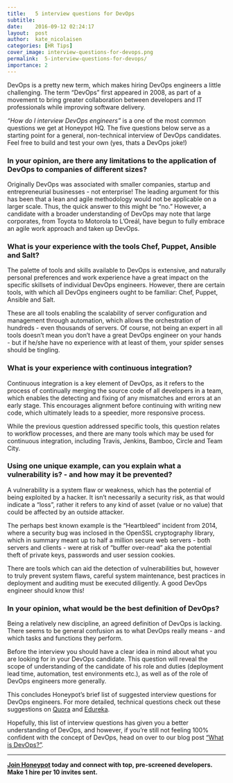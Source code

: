 ```yaml
---
title:   5 interview questions for DevOps
subtitle:
date:    2016-09-12 02:24:17
layout:  post
author:  kate_nicolaisen
categories: [HR Tips]
cover_image: interview-questions-for-devops.png
permalink:  5-interview-questions-for-devops/
importance: 2
---
```

DevOps is a pretty new term, which makes hiring DevOps engineers a little challenging. The term “DevOps” first appeared in 2008, as part of a movement to bring greater collaboration between developers and IT professionals while improving software delivery. 

<!--more--> 

*“How do I interview DevOps engineers”* is a one of the most common questions we get at Honeypot HQ. The five questions below serve as a starting point for a general, non-technical interview of DevOps candidates. Feel free to build and test your own (yes, thats a DevOps joke!) 

### In your opinion, are there any limitations to the application of DevOps to companies of different sizes?

Originally DevOps was associated with smaller companies, startup and entrepreneurial businesses - not enterprise! The leading argument for this has been that a lean and agile methodology would not be applicable on a larger scale. Thus, the quick answer to this might be “no.” However, a candidate with a broader understanding of DevOps may note that large corporates, from Toyota to Motorola to L’Oreál, have begun to fully embrace an agile work approach and taken up DevOps. 

### What is your experience with the tools Chef, Puppet, Ansible and Salt? 

The palette of tools and skills available to DevOps is extensive, and naturally personal preferences and work experience have a great impact on the specific skillsets of individual DevOps engineers. However, there are certain tools, with which all DevOps engineers ought to be familiar: Chef, Puppet, Ansible and Salt. 

These are all tools enabling the scalability of server configuration and management through automation, which allows the orchestration of hundreds - even thousands of servers. Of course, not being an expert in all tools doesn’t mean you don’t have a great DevOps engineer on your hands - but if he/she have no experience with at least of them, your spider senses should be tingling. 

### What is your experience with continuous integration?

Continuous integration is a key element of DevOps, as it refers to the process of continually merging the source code of all developers in a team, which enables the detecting and fixing of any mismatches and errors at an early stage. This encourages alignment before continuing with writing new code, which ultimately leads to a speedier, more responsive process. 

While the previous question addressed specific tools, this question relates to workflow processes, and there are many tools which may be used for continuous integration, including Travis, Jenkins, Bamboo, Circle and Team City. 

### Using one unique example, can you explain what a vulnerability is? - and how may it be prevented? 

A vulnerability is a system flaw or weakness, which has the potential of being exploited by a hacker. It isn’t necessarily a security risk, as that would indicate a “loss”, rather it  refers to any kind of asset (value or no value) that could be affected by an outside attacker. 

The perhaps best known example is the “Heartbleed” incident from 2014, where a security bug was inclosed in the OpenSSL cryptography library, which in summary meant up to half a million secure web servers - both servers and clients - were at risk of “buffer over-read” aka the potential theft of private keys, passwords and user session cookies. 

There are tools which can aid the detection of vulnerabilities but, however to truly prevent system flaws, careful system maintenance, best practices in deployment and auditing must be executed diligently. A good DevOps engineer should know this!

### In your opinion, what would be the best definition of DevOps? 

Being a relatively new discipline, an agreed definition of DevOps is lacking. There seems to be general confusion as to what DevOps really means - and which tasks and functions they perform. 

Before the interview you should have a clear idea in mind about what you are looking for in your DevOps candidate. This question will reveal the scope of understanding of the candidate of his role and duties (deployment lead time, automation, test environments etc.), as well as of the role of DevOps engineers more generally.

This concludes Honeypot’s brief list of suggested interview questions for DevOps engineers. For more detailed, technical questions check out these suggestions on [Quora](https://www.quora.com/What-are-some-good-interview-questions-for-a-DevOps-position) and [Edureka](http://www.edureka.co/blog/interview-questions/top-devops-interview-questions-2016/). 

Hopefully, this list of interview questions has given you a better understanding of DevOps, and however, if you’re still not feeling 100% confident with the concept of DevOps, head on over to our blog post [“What is DevOps?”](http://blog.honeypot.io/what-is-devops/). 

***
	
**[Join Honeypot](https://www.honeypot.io/pages/for_employers?utm_source=blog&utm_medium=organic&utm_term=g&utm_content=160904&utm_campaign=hr-no) today and connect with top, pre-screened developers. Make 1 hire per 10 invites sent.**
